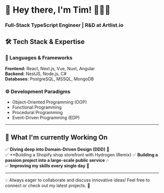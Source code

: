 # 👋 Hey there, I'm Tim! 👨🏻‍💻  
### Full-Stack TypeScript Engineer | R&D at Artlist.io  

## 🛠️ Tech Stack & Expertise  

### 💾 Languages & Frameworks  
**Frontend:** React, Next.js, Vue, Nuxt, Angular  
**Backend:** NestJS, Node.js, C#  
**Databases:** PostgreSQL, MSSQL, MongoDB

### ⚙️ Development Paradigms  
- Object-Oriented Programming (OOP)  
- Functional Programming  
- Procedural Programming  
- Event-Driven Programming (EDP)  

---

## 📌 What I'm currently Working On   

✅  **Diving deep into Domain-Driven Design (DDD)** 🧠  
✅ **Building a Shopify shop storefront with Hydrogen (Remix)
✅  **Building a passion project into a large-scale public service** 🎶  
✅  **Improving my skills every single day** 🏯  

---

💡 Always eager to collaborate and discuss innovative ideas! Feel free to connect or check out my latest projects. 🚀  
